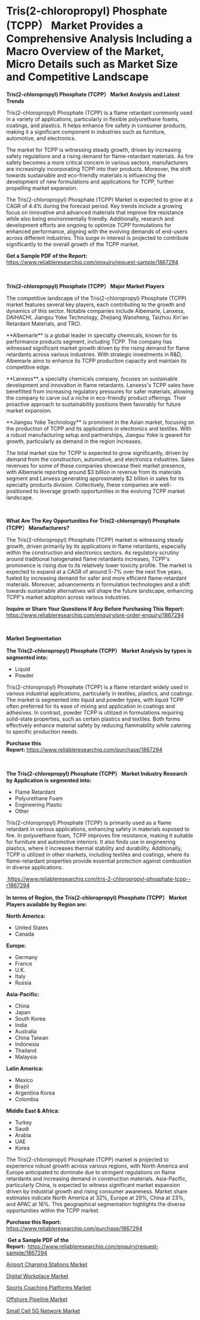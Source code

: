 <p><h1>Tris(2-chloropropyl) Phosphate (TCPP） Market Provides a Comprehensive Analysis Including a Macro Overview of the Market, Micro Details such as Market Size and Competitive Landscape</h1></p><p><strong>Tris(2-chloropropyl) Phosphate (TCPP） Market Analysis and Latest Trends</strong></p>
<p><p>Tris(2-chloropropyl) Phosphate (TCPP) is a flame retardant commonly used in a variety of applications, particularly in flexible polyurethane foams, coatings, and plastics. It helps enhance fire safety in consumer products, making it a significant component in industries such as furniture, automotive, and electronics. </p><p>The market for TCPP is witnessing steady growth, driven by increasing safety regulations and a rising demand for flame-retardant materials. As fire safety becomes a more critical concern in various sectors, manufacturers are increasingly incorporating TCPP into their products. Moreover, the shift towards sustainable and eco-friendly materials is influencing the development of new formulations and applications for TCPP, further propelling market expansion.</p><p>The Tris(2-chloropropyl) Phosphate (TCPP) Market is expected to grow at a CAGR of 4.4% during the forecast period. Key trends include a growing focus on innovative and advanced materials that improve fire resistance while also being environmentally friendly. Additionally, research and development efforts are ongoing to optimize TCPP formulations for enhanced performance, aligning with the evolving demands of end-users across different industries. This surge in interest is projected to contribute significantly to the overall growth of the TCPP market.</p></p>
<p><strong>Get a Sample PDF of the Report:&nbsp;</strong> <a href="https://www.reliableresearchiq.com/enquiry/request-sample/1867294?utm_campaign=1744&utm_medium=2&utm_source=Github&utm_content=ia&utm_term=21102024&utm_id=tris2-chloropropyl-phosphate-tcpp">https://www.reliableresearchiq.com/enquiry/request-sample/1867294</a></p>
<p>&nbsp;</p>
<p><strong>Tris(2-chloropropyl) Phosphate (TCPP） Major Market Players</strong></p>
<p><p>The competitive landscape of the Tris(2-chloropropyl) Phosphate (TCPP) market features several key players, each contributing to the growth and dynamics of this sector. Notable companies include Albemarle, Lanxess, DAIHACHI, Jiangsu Yoke Technology, Zhejiang Wansheng, Taizhou Xin'an Retardant Materials, and TRCI.</p><p>**Albemarle** is a global leader in specialty chemicals, known for its performance products segment, including TCPP. The company has witnessed significant market growth driven by the rising demand for flame retardants across various industries. With strategic investments in R&D, Albemarle aims to enhance its TCPP production capacity and maintain its competitive edge.</p><p>**Lanxess**, a specialty chemicals company, focuses on sustainable development and innovation in flame retardants. Lanxess's TCPP sales have benefitted from increasing regulatory pressures for safer materials, allowing the company to carve out a niche in eco-friendly product offerings. Their proactive approach to sustainability positions them favorably for future market expansion.</p><p>**Jiangsu Yoke Technology** is prominent in the Asian market, focusing on the production of TCPP and its applications in electronics and textiles. With a robust manufacturing setup and partnerships, Jiangsu Yoke is geared for growth, particularly as demand in the region increases.</p><p>The total market size for TCPP is expected to grow significantly, driven by demand from the construction, automotive, and electronics industries. Sales revenues for some of these companies showcase their market presence, with Albemarle reporting around $3 billion in revenue from its materials segment and Lanxess generating approximately $2 billion in sales for its specialty products division. Collectively, these companies are well-positioned to leverage growth opportunities in the evolving TCPP market landscape.</p></p>
<p>&nbsp;</p>
<p><strong>What Are The Key Opportunities For Tris(2-chloropropyl) Phosphate (TCPP） Manufacturers?</strong></p>
<p><p>The Tris(2-chloropropyl) Phosphate (TCPP) market is witnessing steady growth, driven primarily by its applications in flame retardants, especially within the construction and electronics sectors. As regulatory scrutiny around traditional halogenated flame retardants increases, TCPP's prominence is rising due to its relatively lower toxicity profile. The market is expected to expand at a CAGR of around 5-7% over the next five years, fueled by increasing demand for safer and more efficient flame-retardant materials. Moreover, advancements in formulation technologies and a shift towards sustainable alternatives will shape the future landscape, enhancing TCPP's market adoption across various industries.</p></p>
<p><strong>Inquire or Share Your Questions If Any Before Purchasing This Report:</strong> <a href="https://www.reliableresearchiq.com/enquiry/pre-order-enquiry/1867294?utm_campaign=1744&utm_medium=2&utm_source=Github&utm_content=ia&utm_term=21102024&utm_id=tris2-chloropropyl-phosphate-tcpp">https://www.reliableresearchiq.com/enquiry/pre-order-enquiry/1867294</a></p>
<p>&nbsp;</p>
<p><strong>Market Segmentation</strong></p>
<p><strong>The Tris(2-chloropropyl) Phosphate (TCPP） Market Analysis by types is segmented into:</strong></p>
<p><ul><li>Liquid</li><li>Powder</li></ul></p>
<p><p>Tris(2-chloropropyl) Phosphate (TCPP) is a flame retardant widely used in various industrial applications, particularly in textiles, plastics, and coatings. The market is segmented into liquid and powder types, with liquid TCPP often preferred for its ease of mixing and application in coatings and adhesives. In contrast, powder TCPP is utilized in formulations requiring solid-state properties, such as certain plastics and textiles. Both forms effectively enhance material safety by reducing flammability while catering to specific production needs.</p></p>
<p><strong>Purchase this Report:&nbsp;</strong><a href="https://www.reliableresearchiq.com/purchase/1867294?utm_campaign=1744&utm_medium=2&utm_source=Github&utm_content=ia&utm_term=21102024&utm_id=tris2-chloropropyl-phosphate-tcpp">https://www.reliableresearchiq.com/purchase/1867294</a></p>
<p>&nbsp;</p>
<p><strong>The Tris(2-chloropropyl) Phosphate (TCPP） Market Industry Research by Application is segmented into:</strong></p>
<p><ul><li>Flame Retardant</li><li>Polyurethane Foam</li><li>Engineering Plastic</li><li>Other</li></ul></p>
<p><p>Tris(2-chloropropyl) Phosphate (TCPP) is primarily used as a flame retardant in various applications, enhancing safety in materials exposed to fire. In polyurethane foam, TCPP improves fire resistance, making it suitable for furniture and automotive interiors. It also finds use in engineering plastics, where it increases thermal stability and durability. Additionally, TCPP is utilized in other markets, including textiles and coatings, where its flame-retardant properties provide essential protection against combustion in diverse applications.</p></p>
<p><a href="https://www.reliableresearchiq.com/tris-2-chloropropyl-phosphate-tcpp--r1867294?utm_campaign=1744&utm_medium=2&utm_source=Github&utm_content=ia&utm_term=21102024&utm_id=tris2-chloropropyl-phosphate-tcpp">&nbsp;https://www.reliableresearchiq.com/tris-2-chloropropyl-phosphate-tcpp--r1867294</a></p>
<p><strong>In terms of Region, the Tris(2-chloropropyl) Phosphate (TCPP） Market Players available by Region are:</strong></p>
<p>
    <p> <strong> North America: </strong>
        <ul>
            <li>United States</li>
            <li>Canada</li>
        </ul>
        </p> 
    <p> <strong> Europe: </strong>
        <ul>
            <li>Germany</li>
            <li>France</li>
            <li>U.K.</li>
            <li>Italy</li>
            <li>Russia</li>
        </ul>
        </p> 
    <p> <strong> Asia-Pacific: </strong>
        <ul>
            <li>China</li>
            <li>Japan</li>
            <li>South Korea</li>
            <li>India</li>
            <li>Australia</li>
            <li>China Taiwan</li>
            <li>Indonesia</li>
            <li>Thailand</li>
            <li>Malaysia</li>
        </ul>
        </p> 
    <p> <strong> Latin America: </strong>
        <ul>
            <li>Mexico</li>
            <li>Brazil</li>
            <li>Argentina Korea</li>
            <li>Colombia</li>
        </ul>
        </p> 
    <p> <strong> Middle East & Africa: </strong>
        <ul>
            <li>Turkey</li>
            <li>Saudi</li>
            <li>Arabia</li>
            <li>UAE</li>
            <li>Korea</li>
        </ul>
    </p>
    </p>
<p><p>The Tris(2-chloropropyl) Phosphate (TCPP) market is projected to experience robust growth across various regions, with North America and Europe anticipated to dominate due to stringent regulations on flame retardants and increasing demand in construction materials. Asia-Pacific, particularly China, is expected to witness significant market expansion driven by industrial growth and rising consumer awareness. Market share estimates indicate North America at 32%, Europe at 29%, China at 23%, and APAC at 16%. This geographical segmentation highlights the diverse opportunities within the TCPP market.</p></p>
<p><strong>Purchase this Report: </strong><a href="https://www.reliableresearchiq.com/purchase/1867294?utm_campaign=1744&utm_medium=2&utm_source=Github&utm_content=ia&utm_term=21102024&utm_id=tris2-chloropropyl-phosphate-tcpp">https://www.reliableresearchiq.com/purchase/1867294</a></p>
<p>&nbsp;<strong>Get a Sample PDF of the Report:&nbsp;&nbsp;</strong><a href="https://www.reliableresearchiq.com/enquiry/request-sample/1867294?utm_campaign=1744&utm_medium=2&utm_source=Github&utm_content=ia&utm_term=21102024&utm_id=tris2-chloropropyl-phosphate-tcpp">https://www.reliableresearchiq.com/enquiry/request-sample/1867294</a></p>
<p><strong></strong></p>
<p><p><a href="https://www.linkedin.com/pulse/future-airport-charging-stations-market-global-forecast-trends-jf5df?utm_campaign=1744&utm_medium=2&utm_source=Github&utm_content=ia&utm_term=21102024&utm_id=tris2-chloropropyl-phosphate-tcpp">Airport Charging Stations Market</a></p><p><a href="https://www.linkedin.com/pulse/global-digital-workplace-market-trends-analysis-future-growth-npkef?utm_campaign=1744&utm_medium=2&utm_source=Github&utm_content=ia&utm_term=21102024&utm_id=tris2-chloropropyl-phosphate-tcpp">Digital Workplace Market</a></p><p><a href="https://www.linkedin.com/pulse/market-dynamics-future-trends-global-sports-coaching-platforms-5hitf?utm_campaign=1744&utm_medium=2&utm_source=Github&utm_content=ia&utm_term=21102024&utm_id=tris2-chloropropyl-phosphate-tcpp">Sports Coaching Platforms Market</a></p><p><a href="https://www.linkedin.com/pulse/market-insights-global-offshore-pipeline-forecast-innovation-4lfdf?utm_campaign=1744&utm_medium=2&utm_source=Github&utm_content=ia&utm_term=21102024&utm_id=tris2-chloropropyl-phosphate-tcpp">Offshore Pipeline Market</a></p><p><a href="https://www.linkedin.com/pulse/strategic-forecast-small-cell-5g-network-market-growth-trends-2283f?utm_campaign=1744&utm_medium=2&utm_source=Github&utm_content=ia&utm_term=21102024&utm_id=tris2-chloropropyl-phosphate-tcpp">Small Cell 5G Network Market</a></p></p>